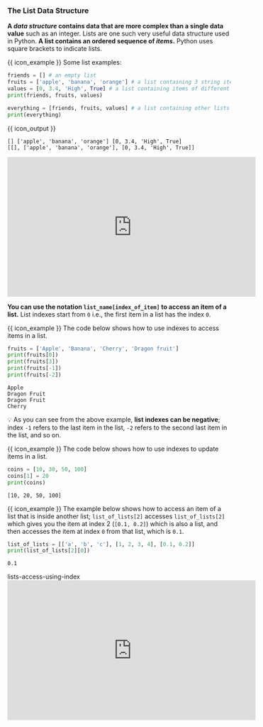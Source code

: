### The List Data Structure

**A _data structure_ contains data that are more complex than a single data value** such as an integer. Lists are one such very useful data structure used in Python. **A list contains an ordered sequence of _items_.** Python uses square brackets to indicate lists.

<tip-box> 

{{ icon_example }} Some list examples:
  
```python
friends = [] # an empty list
fruits = ['apple', 'banana', 'orange'] # a list containing 3 string items
values = [0, 3.4, 'High', True] # a list containing items of different types
print(friends, fruits, values)

everything = [friends, fruits, values] # a list containing other lists
print(everything)
```
{{ icon_output }}
```
[] ['apple', 'banana', 'orange'] [0, 3.4, 'High', True]
[[], ['apple', 'banana', 'orange'], [0, 3.4, 'High', True]]
```
</tip-box>

<panel type="seamless" header="%%:tv: Lists%%">
<iframe width="560" height="315" src="https://www.youtube.com/embed/5n6o1MaXDoE?rel=0&showinfo=0&start=11&end=70&version=11" frameborder="0" allowfullscreen></iframe>

</panel><p/>

<include src="exercisePanel.md" boilerplate var-title="Countries" var-file="e-countries.md" />

**You can use the notation `list_name[index_of_item]` to access an item of a list.** List indexes start from `0` i.e., the first item in a list has the index `0`.

<tip-box>

{{ icon_example }} The code below shows how to use indexes to access items in a list.

<include src="inputOutput.md" boilerplate>
<span id="input">

```python
fruits = ['Apple', 'Banana', 'Cherry', 'Dragon fruit']
print(fruits[0])
print(fruits[3])
print(fruits[-1])
print(fruits[-2])
```
</span>
<span id="output">

```
Apple
Dragon Fruit
Dragon Fruit
Cherry
```
</span>
</include>

:bulb: As you can see from the above example, **list indexes can be negative**; index `-1` refers to the last item in the list, `-2` refers to the second last item in the list, and so on.

{{ icon_example }} The code below shows how to use indexes to update items in a list.

<include src="inputOutput.md" boilerplate>
<span id="input">

```python
coins = [10, 30, 50, 100]
coins[1] = 20
print(coins)
```
</span>
<span id="output">

```
[10, 20, 50, 100]
```
</span>
</include>


{{ icon_example }} The example below shows how to access an item of a list that is inside another list; `list_of_lists[2]` accesses `list_of_lists[2]` which gives you the item at index 2 (`[0.1, 0.2]`) which is also a list, and then accesses the item at index `0` from that list, which is `0.1`.

<include src="inputOutput.md" boilerplate>
<span id="input">

```python
list_of_lists = [['a', 'b', 'c'], [1, 2, 3, 4], [0.1, 0.2]]
print(list_of_lists[2][0])
```
</span>
<span id="output">

```
0.1
```
</span>
</include>

<include src="tryYourOwn.md" boilerplate >
  <span id="program">lists-access-using-index</span>
</include>

</tip-box>

<panel type="seamless" header="%%:tv: Accessing an item from a list%%">
<iframe width="560" height="315" src="https://www.youtube.com/embed/5n6o1MaXDoE?rel=0&showinfo=0&start=70&end=317&version=11" frameborder="0" allowfullscreen></iframe>

</panel><p/>

<include src="exercisePanel.md" boilerplate var-title="Get Head, Get Tail" var-file="e-getHeadTail.md" />
